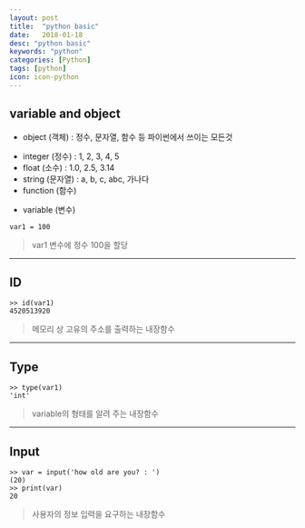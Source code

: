 ```yaml
---
layout: post
title:  "python basic"
date:   2018-01-18
desc: "python basic"
keywords: "python"
categories: [Python]
tags: [python]
icon: icon-python
---
```


## variable and object

* object (객체) : 정수, 문자열, 함수 등 파이썬에서 쓰이는 모든것

 - integer (정수) : 1, 2, 3, 4, 5
 - float (소수) : 1.0, 2.5, 3.14
 - string (문자열) : a, b, c, abc, 가나다
 - function (함수)

* variable (변수)

```
var1 = 100
```

> var1 변수에 정수 100을 할당

---

## ID

```
>> id(var1)
4520513920
```

> 메모리 상 고유의 주소를 출력하는 내장함수

---

## Type

```
>> type(var1)
'int'
```

> variable의 형태를 알려 주는 내장함수

---

## Input

```
>> var = input('how old are you? : ')
(20)
>> print(var)
20
```

> 사용자의 정보 입력을 요구하는 내장함수
